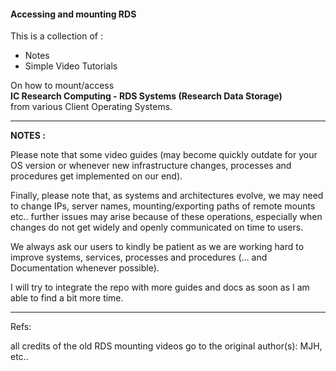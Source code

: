 #### Accessing and mounting RDS

This is a collection of :
- Notes
- Simple Video Tutorials

On how to mount/access   
**IC Research Computing - RDS Systems (Research Data Storage)**  
from various Client Operating Systems.


---

**NOTES :**

Please note that some video guides (may become quickly outdate for your OS version or whenever new infrastructure changes, processes and procedures get implemented on our end).

Finally, please note that, as systems and architectures evolve, we may need to change IPs, server names, mounting/exporting paths of remote mounts etc.. further issues may arise because of these operations, especially when changes do not get widely and openly communicated on time to users.

We always ask our users to kindly be patient as we are working hard to improve systems, services, processes and procedures (... and Documentation whenever possible).

I will try to integrate the repo with more guides and docs as soon as I am able to find a bit more time.

---

Refs:

all credits of the old RDS mounting videos go to the original author(s): MJH, etc..
